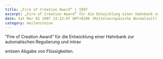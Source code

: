 ```yaml
---
title: „Fire of Creation Award“ | 1997
excerpt: „Fire of Creation Award“ für die Entwicklung einer Hahnbank zur automatischen Regulierung und intravenösen Abgabe von Flüssigkeiten.
date: Sat Mar 01 1997 14:22:07 GMT+0100 (Mitteleuropäische Normalzeit)
category: meilensteine
---
```


"Fire of Creation Award“ für die Entwicklung einer Hahnbank zur automatischen Regulierung und intrav

<!--more-->

enösen Abgabe von Flüssigkeiten.
